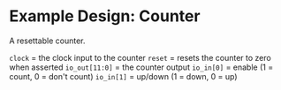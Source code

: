 # Example Design: Counter

A resettable counter.

`clock` = the clock input to the counter
`reset` = resets the counter to zero when asserted
`io_out[11:0]` = the counter output
`io_in[0]` = enable (1 = count, 0 = don't count)
`io_in[1]` = up/down (1 = down, 0 = up)
